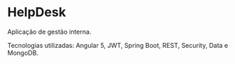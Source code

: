 # HelpDesk
Aplicação de gestão interna. 

Tecnologias utilizadas: Angular 5, JWT, Spring Boot, REST, Security, Data e MongoDB. 

